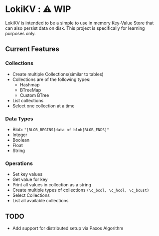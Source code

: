 # LokiKV :  ⚠️  WIP
LokiKV is intended to be a simple to use in memory Key-Value Store that can also persist data on disk.
This project is specifically for learning purposes only.


## Current Features

### Collections
 - Create multiple Collections(similar to tables)
 - Collections are of the following types:
   - Hashmap
   - BTreeMap
   - Custom BTree
 - List collections
 - Select one collection at a time

### Data Types
 - Blob: `"[BLOB_BEGINS]data of blob[BLOB_ENDS]"`
 - Integer
 - Boolean
 - Float
 - String

### Operations
 - Set key values
 - Get value for key
 - Print all values in collection as a string
 - Create multiple types of collections ```(\c_bcol, \c_hcol, \c_bcust)```
 - Select Collections
 - List all available collections

## TODO

 - Add support for distributed setup via Paxos Algorithm

